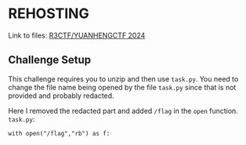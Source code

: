 # REHOSTING

Link to files: [R3CTF/YUANHENGCTF 2024](https://github.com/r3kapig/r3ctf-2024/tree/master/Crypto/S%F0%9D%91%AA%F0%9D%91%B7-0%CE%B5%CE%B5)

## Challenge Setup
This challenge requires you to unzip and then use `task.py`. You need to change the file name being opened by the file `task.py` since that is not provided and probably redacted.

Here I removed the redacted part and added `/flag` in the `open` function.
`task.py`:
```
with open("/flag","rb") as f:
```